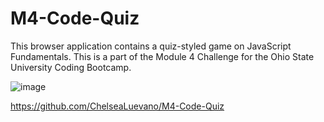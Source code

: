 # M4-Code-Quiz
This browser application contains a quiz-styled game on JavaScript Fundamentals. This is a part of the Module 4 Challenge for the Ohio State University Coding Bootcamp.

![image](https://user-images.githubusercontent.com/120981491/220223711-5f5ab090-35f0-4690-ad89-2d045d616634.png)


https://github.com/ChelseaLuevano/M4-Code-Quiz
